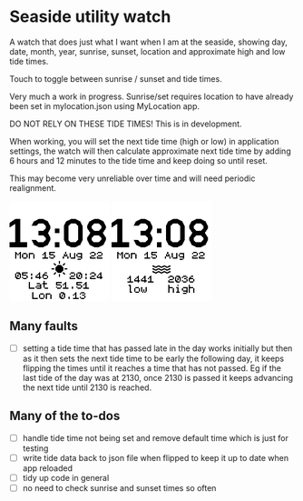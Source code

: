 # Seaside utility watch

A watch that does just what I want when I am at the seaside, showing day, date, month, year, sunrise, sunset, location and approximate high and low tide times.

Touch to toggle between sunrise / sunset and tide times.

Very much a work in progress. Sunrise/set requires location to have already been set in mylocation.json using MyLocation app.

DO NOT RELY ON THESE TIDE TIMES! This is in development.

When working, you will set the next tide time (high or low) in application settings, the watch will then calculate approximate next tide time by adding 6 hours and 12 minutes to the tide time and keep doing so until reset.

This may become very unreliable over time and will need periodic realignment.

![sun rise/set](screenshot.png)
![sun rise/set](screenshot2.png)

## Many faults

- [ ] setting a tide time that has passed late in the day works initially but then as it then sets the next tide time to be early the following day, it keeps flipping the times until it reaches a time that has not passed. Eg if the last tide of the day was at 2130, once 2130 is passed it keeps advancing the next tide until 2130 is reached.


## Many of the to-dos

- [ ] handle tide time not being set and remove default time which is just for testing
- [ ] write tide data back to json file when flipped to keep it up to date when app reloaded
- [ ] tidy up code in general
- [ ] no need to check sunrise and sunset times so often
